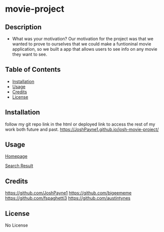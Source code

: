 # movie-project

## Description

- What was your motivation?
Our motivation for the project was that we wanted to prove to ourselves that we could make a funtioninal movie application, so we built a app that allows users to see info on any movie they want to see.
## Table of Contents 



- [Installation](#installation)
- [Usage](#usage)
- [Credits](#credits)
- [License](#license)

## Installation

follow my git repo link in the html or deployed link to access the rest of my work both future and past.
https://JoshPayne1.github.io/josh-movie-project/

## Usage



[Homepage](<./assets/images/homepage.png>)

[Search Result](<./assets/images/search-result.png>)
   

## Credits

https://github.com/JoshPayne1
https://github.com/bigeememe
https://github.com/fspaghetti3
https://github.com/austintynes




## License

No License
